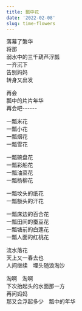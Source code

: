 ```yaml
---
title: 瓢中花
date: '2022-02-08'
slug: time-flowers
---
```


落幕了繁华  
将那  
弱水中的三千葫芦浮瓢  
一齐沉下  
告别妈妈  
转身又出发

再会  
瓢中的片片年华  
再会吧------

一瓢米花  
一瓢小花  
一瓢烟花  
一瓢雪花

一瓢碗盘花  
一瓢彩船花  
一瓢油菜花  
一瓢杨柳花

一瓢坟头的纸花  
一瓢额头的汗花

一瓢床边的百合花  
一瓢田间的蚕豆花  
一瓢塘前的白莲花  
一瓢人面的红桃花<!--# 边、间、前、面，押韵押得简直丧心病狂；还有“床、田、塘、人”，皆为第二声。 -->

流水落花  
天上又一春去也  
人间继续　埋头随浪淘沙<!--# 词牌名和词本身，全都拿来用，材料一点不浪费，[李后主当感欣慰](/cn/2019/04/chill/)。 -->

淘啊　淘啊  
下次抬起头的水面那一方  
再问妈妈  
那又会浮起多少　瓢中的年华

<!--# 用一种少见的容器——瓢——来存储时间之花。平凡生活的诗意，大约不是一弦一柱，而是一瓢一盆思华年。 -->

